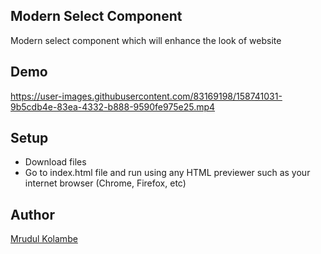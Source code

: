 ## Modern Select Component
Modern select component which will enhance the look of website

## Demo
https://user-images.githubusercontent.com/83169198/158741031-9b5cdb4e-83ea-4332-b888-9590fe975e25.mp4

## Setup

- Download files
- Go to index.html file and run using any HTML previewer such as your internet browser (Chrome, Firefox, etc)

## Author

[Mrudul Kolambe](https://github.com/mrudulkolambe)
